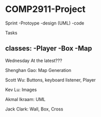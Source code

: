 # COMP2911-Project

Sprint
-Protoype
-design (UML)
-code

Tasks

classes:
-Player
-Box
-Map
-

Wednesday At the latest???

Shenghan Gao: Map Generation 

Scott Wu: Buttons, keyboard listener, Player

Kev Lu: Images

Akmal Ikraam: UML

Jack Clark: Wall, Box, Cross


